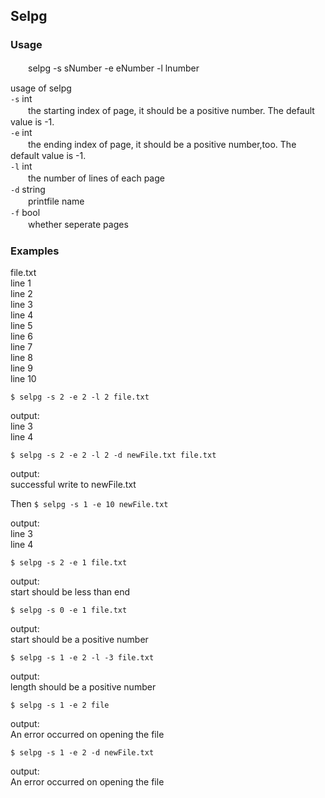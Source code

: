 ## Selpg
### Usage
　　selpg -s sNumber -e eNumber -l lnumber    

usage of selpg     
`-s` int      
　　the starting index of page, it should be a positive number. The default value is -1.         
`-e` int       
　　the ending index of page, it should be a positive number,too. The default value is -1.          
`-l` int      
　　the number of lines of each page           
`-d` string         
　　printfile name       
`-f` bool           
　　whether seperate pages          

### Examples        
file.txt           
line 1            
line 2          
line 3         
line 4          
line 5            
line 6              
line 7              
line 8              
line 9              
line 10              


`$ selpg -s 2 -e 2 -l 2 file.txt`                

output:              
line 3              
line 4              

`$ selpg -s 2 -e 2 -l 2 -d newFile.txt file.txt`              

output:              
successful write to newFile.txt              

Then `$ selpg -s 1 -e 10 newFile.txt`              

output:              
line 3              
line 4              

`$ selpg -s 2 -e 1 file.txt`              

output:              
start should be less than end              

`$ selpg -s 0 -e 1 file.txt`              

output:              
start should be a positive number              

`$ selpg -s 1 -e 2 -l -3 file.txt`              

output:              
length should be a positive number              

`$ selpg -s 1 -e 2 file`              

output:              
An error occurred on opening the file              

`$ selpg -s 1 -e 2 -d newFile.txt`              

output:              
An error occurred on opening the file              
